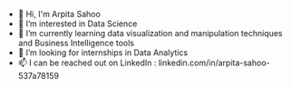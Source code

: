 - 👋 Hi, I'm Arpita Sahoo
- 👀 I’m interested in Data Science 
- 🌱 I’m currently learning data visualization and manipulation techniques and Business Intelligence tools
- 💞️ I’m looking for internships in Data Analytics 
- 📫 I can be reached out on LinkedIn : linkedin.com/in/arpita-sahoo-537a78159


